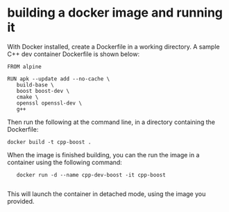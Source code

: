  # building a docker image and running it
 
 With Docker installed, create a Dockerfile in a working directory. A sample C++ dev container Dockerfile is shown below:
 ```
 FROM alpine

 RUN apk --update add --no-cache \
    build-base \
    boost boost-dev \
    cmake \
    openssl openssl-dev \
    g++

 ```
 Then run the following at the command line, in a directory containing the Dockerfile:
  
 ``` 
 docker build -t cpp-boost .  
 ```

 When the image is finished building, you can the run the image in a container using the following command:
  
 ```
    docker run -d --name cpp-dev-boost -it cpp-boost
    
 ```
 This will launch the container in detached mode, using the image you provided.
